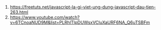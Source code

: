 1. https://freetuts.net/javascript-la-gi-viet-ung-dung-javascript-dau-tien-263.html
1. https://www.youtube.com/watch?v=6TCnoaNUD9M&list=PLRhlTlpDUWsxVCluXaURF6NA_Q6uTSBFm